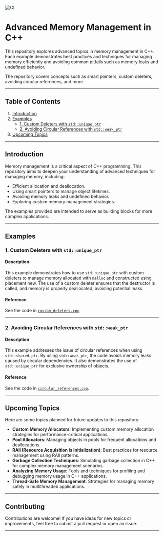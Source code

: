 ![CI](https://github.com/HesamTaherzadeh/MemoryManagement_topics/actions/workflows/ci.yaml/badge.svg)

# Advanced Memory Management in C++

This repository explores advanced topics in memory management in C++. Each example demonstrates best practices and techniques for managing memory efficiently and avoiding common pitfalls such as memory leaks and undefined behavior.

The repository covers concepts such as smart pointers, custom deleters, avoiding circular references, and more.

---

## Table of Contents

1. [Introduction](#introduction)
2. [Examples](#examples)
   - [1. Custom Deleters with `std::unique_ptr`](#1-custom-deleters-with-stdunique_ptr)
   - [2. Avoiding Circular References with `std::weak_ptr`](#2-avoiding-circular-references-with-stdweak_ptr)
3. [Upcoming Topics](#upcoming-topics)

---

## Introduction

Memory management is a critical aspect of C++ programming. This repository aims to deepen your understanding of advanced techniques for managing memory, including:
- Efficient allocation and deallocation.
- Using smart pointers to manage object lifetimes.
- Avoiding memory leaks and undefined behavior.
- Exploring custom memory management strategies.

The examples provided are intended to serve as building blocks for more complex applications.

---

## Examples

### 1. Custom Deleters with `std::unique_ptr`

#### Description

This example demonstrates how to use `std::unique_ptr` with custom deleters to manage memory allocated with `malloc` and constructed using placement new. The use of a custom deleter ensures that the destructor is called, and memory is properly deallocated, avoiding potential leaks.

#### Reference

See the code in [`custom_deleters.cpp`](./custom_deleters.cpp).

---

### 2. Avoiding Circular References with `std::weak_ptr`

#### Description

This example addresses the issue of circular references when using `std::shared_ptr`. By using `std::weak_ptr`, the code avoids memory leaks caused by circular dependencies. It also demonstrates the use of `std::unique_ptr` for exclusive ownership of objects.

#### Reference

See the code in [`circular_references.cpp`](./circular_references.cpp).

---

## Upcoming Topics

Here are some topics planned for future updates to this repository:
- **Custom Memory Allocators**: Implementing custom memory allocation strategies for performance-critical applications.
- **Pool Allocators**: Managing objects in pools for frequent allocations and deallocations.
- **RAII (Resource Acquisition Is Initialization)**: Best practices for resource management using RAII patterns.
- **Garbage Collection Techniques**: Simulating garbage collection in C++ for complex memory management scenarios.
- **Analyzing Memory Usage**: Tools and techniques for profiling and debugging memory usage in C++ applications.
- **Thread-Safe Memory Management**: Strategies for managing memory safely in multithreaded applications.

---

## Contributing

Contributions are welcome! If you have ideas for new topics or improvements, feel free to submit a pull request or open an issue.

---